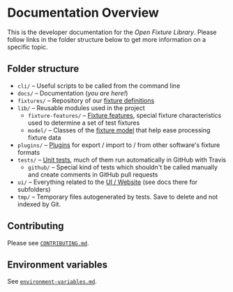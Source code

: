 # Documentation Overview

This is the developer documentation for the *Open Fixture Library*. Please follow links in the folder structure below to get more information on a specific topic.

## Folder structure

* `cli/` – Useful scripts to be called from the command line
* `docs/` – Documentation (*you are here!*)
* `fixtures/` – Repository of our [fixture definitions](fixture-format.md)
* `lib/` – Reusable modules used in the project
  - `fixture-features/` – [Fixture features](fixture-features.md), special fixture characteristics used to determine a set of test fixtures
  - `model/` – Classes of the [fixture model](fixture-model.md) that help ease processing fixture data
* `plugins/` – [Plugins](plugins.md) for export / import to / from other software's fixture formats
* `tests/` – [Unit tests](testing.md), much of them run automatically in GitHub with Travis
  - `github/` – Special kind of tests which shouldn't be called manually and create comments in GitHub pull requests
* `ui/` – Everything related to the [UI / Website](ui.md) (see docs there for subfolders)
* `tmp/` – Temporary files autogenerated by tests. Save to delete and not indexed by Git.

## Contributing

Please see [`CONTRIBUTING.md`](CONTRIBUTING.md).

## Environment variables

See [`environment-variables.md`](environment-variables.md).
